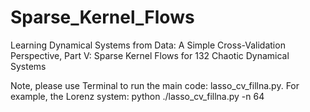 # Sparse_Kernel_Flows

Learning Dynamical Systems from Data: A Simple Cross-Validation Perspective, Part V: Sparse Kernel Flows for 132 Chaotic Dynamical Systems

Note, please use Terminal to run the main code: lasso_cv_fillna.py.
For example, the Lorenz system: python ./lasso_cv_fillna.py -n 64
